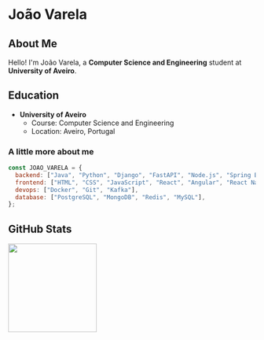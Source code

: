 # João Varela


## About Me

Hello! I'm João Varela, a **Computer Science and Engineering** student at **University of Aveiro**.

## Education

- **University of Aveiro**
  - Course: Computer Science and Engineering
  - Location: Aveiro, Portugal

###  A little more about me
```js
const JOAO_VARELA = {
  backend: ["Java", "Python", "Django", "FastAPI", "Node.js", "Spring Boot"],
  frontend: ["HTML", "CSS", "JavaScript", "React", "Angular", "React Native"],
  devops: ["Docker", "Git", "Kafka"],
  database: ["PostgreSQL", "MongoDB", "Redis", "MySQL"],
};

```
## GitHub Stats

<a href="https://github.com/joaovarela14">
  <img height="180em" src="https://github-readme-stats.vercel.app/api/top-langs/?username=joaovarela14&theme=tokyonight&layout=compact" />
</a>
